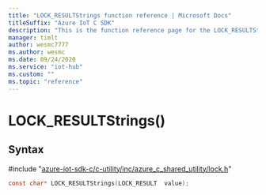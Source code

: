 ```yaml
---                             
title: "LOCK_RESULTStrings function reference | Microsoft Docs" 
titleSuffix: "Azure IoT C SDK"            
description: "This is the function reference page for the LOCK_RESULTStrings() function in the Azure IoT C SDK. This SDK is used with Azure IoT Hub and Azure IoT Hub Device Provisioning Service"            
manager: timlt                 
author: wesmc7777              
ms.author: wesmc               
ms.date: 09/24/2020                    
ms.service: "iot-hub"             
ms.custom: ""                
ms.topic: "reference"        
---                            
```


# LOCK_RESULTStrings()

## Syntax

\#include "[azure-iot-sdk-c/c-utility/inc/azure_c_shared_utility/lock.h](../lock-h.md)"  
```C
const char* LOCK_RESULTStrings(LOCK_RESULT  value);
```

